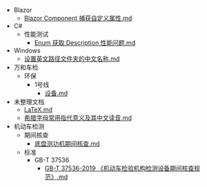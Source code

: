 ﻿- Blazor
	- [Blazor Component 捕获自定义属性.md](Blazor%2fBlazor%20Component%20%e6%8d%95%e8%8e%b7%e8%87%aa%e5%ae%9a%e4%b9%89%e5%b1%9e%e6%80%a7.md)
- C#
	- 性能测试
		- [Enum 获取 Description 性能问题.md](C%23%2f%e6%80%a7%e8%83%bd%e6%b5%8b%e8%af%95%2fEnum%20%e8%8e%b7%e5%8f%96%20Description%20%e6%80%a7%e8%83%bd%e9%97%ae%e9%a2%98.md)
- Windows
	- [设置英文路径文件夹的中文名称.md](Windows%2f%e8%ae%be%e7%bd%ae%e8%8b%b1%e6%96%87%e8%b7%af%e5%be%84%e6%96%87%e4%bb%b6%e5%a4%b9%e7%9a%84%e4%b8%ad%e6%96%87%e5%90%8d%e7%a7%b0.md)
- 万和车检
	- 环保
		- 1号线
			- [设备.md](%e4%b8%87%e5%92%8c%e8%bd%a6%e6%a3%80%2f%e7%8e%af%e4%bf%9d%2f1%e5%8f%b7%e7%ba%bf%2f%e8%ae%be%e5%a4%87.md)
- 未整理文档
	- [LaTeX.md](%e6%9c%aa%e6%95%b4%e7%90%86%e6%96%87%e6%a1%a3%2fLaTeX.md)
	- [希腊字母常用指代意义及其中文读音.md](%e6%9c%aa%e6%95%b4%e7%90%86%e6%96%87%e6%a1%a3%2f%e5%b8%8c%e8%85%8a%e5%ad%97%e6%af%8d%e5%b8%b8%e7%94%a8%e6%8c%87%e4%bb%a3%e6%84%8f%e4%b9%89%e5%8f%8a%e5%85%b6%e4%b8%ad%e6%96%87%e8%af%bb%e9%9f%b3.md)
- 机动车检测
	- 期间核查
		- [底盘测功机期间核查.md](%e6%9c%ba%e5%8a%a8%e8%bd%a6%e6%a3%80%e6%b5%8b%2f%e6%9c%9f%e9%97%b4%e6%a0%b8%e6%9f%a5%2f%e5%ba%95%e7%9b%98%e6%b5%8b%e5%8a%9f%e6%9c%ba%e6%9c%9f%e9%97%b4%e6%a0%b8%e6%9f%a5.md)
	- 标准
		- GB-T 37536
			- [GB-T 37536-2019 《机动车检验机构检测设备期间核查规范》.md](%e6%9c%ba%e5%8a%a8%e8%bd%a6%e6%a3%80%e6%b5%8b%2f%e6%a0%87%e5%87%86%2fGB-T%2037536%2fGB-T%2037536-2019%20%e3%80%8a%e6%9c%ba%e5%8a%a8%e8%bd%a6%e6%a3%80%e9%aa%8c%e6%9c%ba%e6%9e%84%e6%a3%80%e6%b5%8b%e8%ae%be%e5%a4%87%e6%9c%9f%e9%97%b4%e6%a0%b8%e6%9f%a5%e8%a7%84%e8%8c%83%e3%80%8b.md)
